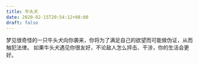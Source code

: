 ```yaml
---
title: 牛头犬
date: 2020-02-15T20:54:12+08:00
draft: false
---
```


梦见很奇怪的一只牛头犬向你袭来，你将为了满足自己的欲望而可能做伪证，从而触犯法律。
如果牛头犬遇见你很友好，不论敌人怎么抨击、干涉，你的生活会更好。
